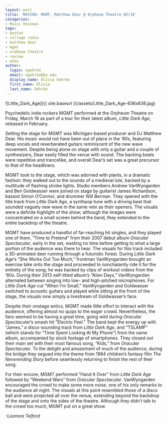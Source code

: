 ```yaml
---
layout: post
title: 'REVIEW: MGMT, Matthew Dear @ Orpheum Theatre 03/16'
categories:
- Music Reviews
tags:
- boston
- college radio
- matthew dear
- mgmt
- orpheum theatre
- review
- wtbu
author:
  login: ogehrke
  email: ogehrke@bu.edu
  display_name: Olivia Gehrke
  first_name: Olivia
  last_name: Gehrke
---
```

![Little_Dark_Age]({{ site.baseurl }}/assets/Little_Dark_Age-636x636.jpg)

Psychedelic indie rockers MGMT performed at the Orpheum Theatre on Friday, March 16 as part of a tour for their latest album, _Little Dark Age_, released in February.

Setting the stage for MGMT was Michigan-based producer and DJ Matthew Dear. His music would not have been out of place in the ‘80s, featuring deep vocals and reverberated guitars reminiscent of the new wave movement. Despite being alone on stage with only a guitar and a couple of synthesizers, Dear easily filled the venue with sound. The backing beats were repetitive and trancelike, and overall Dear’s set was a great precursor to that of the headliners.

MGMT took to the stage, which was adorned with plants, in a dramatic fashion: they walked out to the sounds of a medieval lute, backed by a multitude of flashing strobe lights. Studio members Andrew VanWyngarden and Ben Goldwasser were joined on stage by guitarist James Richardson, bassist Simon O’Connor, and drummer Will Berman. They opened with the title track from _Little Dark Age_, a synthpop tune with a driving beat that sounded vaguely new wave in the same vein as their openers. The visuals were a definite highlight of the show; although the images were concentrated on a small screen behind the band, they extended to the entire backdrop of the theatre.

MGMT have produced a handful of far-reaching hit singles, and they played one of them, “Time to Pretend” from their 2007 debut album _Oracular Spectacular_, early in the set, wasting no time before getting to what a large portion of the audience was there to hear. The visuals for this track included a 3D-animated deer running through a futuristic forest. During _Little Dark Age_’s “She Works Out Too Much,” frontman VanWyngarden brought an exercise bike onto the stage and proceeded to nonchalantly ride it for the entirety of the song; he was backed by clips of workout videos from the ‘80s. During their 2013 self-titled album’s “Alien Days,” VanWyngarden alternated between singing into low- and high-pitched microphones. For _Little Dark Age_ cut “When I’m Small,” VanWyngarden and Goldwasser switched to acoustic guitars and played while sitting at the front of the stage, the visuals now simply a livestream of Goldwasser’s face.

Despite their onstage antics, MGMT made little effort to interact with the audience, offering almost no quips to the eager crowd. Nevertheless, the fans seemed to be having a great time, going wild during _Oracular Spectacular_’s smash hit “Electric Feel.” The band kept the energy up with “James,” a disco-sounding track from _Little Dark Age_, and “TSLAMP” (which stands for “Time Spent Looking At My Phone”) from the same album, accompanied by stock footage of smartphones. They closed out their main set with their most famous song, “Kids,” from _Oracular Spectacular_. To the delight and amazement of much of the audience, during the bridge they segued into the theme from 1984 children’s fantasy film _The Neverending Story_ before seamlessly returning to finish the rest of their song.

For their encore, MGMT performed “Hand It Over” from _Little Dark Age_ followed by “Weekend Wars” from _Oracular Spectacular_. VanWyngarden encouraged the crowd to make some more noise, one of his only remarks to the audience all night. The visuals at this point resembled those of a disco ball and were projected all over the venue, extending beyond the backdrop of the stage and onto the sides of the theatre. Although they didn’t talk to the crowd too much, MGMT put on a great show.

_\-Leonora Telford_